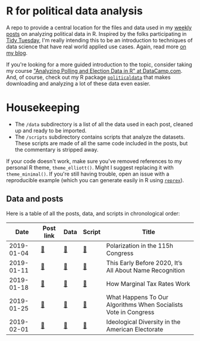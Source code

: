 # R for political data analysis

A repo to provide a central location for the files and data used in my [weekly posts](http://www.thecrosstab.com/) on analyzing political data in R. Inspired by the folks participating in [Tidy Tuesday](https://github.com/rfordatascience/tidytuesday), I'm really intending this to be an introduction to techniques of data science that have real world applied use cases. Again, read more [on my blog](https://www.thecrosstab.com/project/r-for-political-data-science-weekly/). 

If you're looking for a more guided introduction to the topic, consider taking my course ["Analyzing Polling and Election Data in R" at DataCamp.com](https://www.datacamp.com/courses/analyzing-election-and-polling-data-in-r). And, of course, check out my R package [`politicaldata`](https://github.com/elliottmorris/politicaldata) that makes downloading and analyzing a lot of these data even easier.


# Housekeeping

- The `/data` subdirectory is a list of all the data used in each post, cleaned up and ready to be imported.
- The `/scripts` subdirectory contains scripts that analyze the datasets. These scripts are made of all the same code included in the posts, but the commentary is stripped away.

If your code doesn't work, make sure you've removed references to my personal R theme, `theme_elliott()`. Might I suggest replacing it with `theme_minimal()`. If you're still having trouble, open an issue with a reproducible example (which you can generate easily in R using [`reprex`](https://github.com/tidyverse/reprex)).

## Data and posts 

Here is a table of all the posts, data, and scripts in chronological order:

| Date | Post link | Data | Script | Title 
| - | - | - | - | -
| 2019-01-04 | [🔗](https://www.thecrosstab.com/2019/01/04/how-much-has-congress-polarized/) | [🔗](https://voteview.com/static/data/out/members/Hall_members.csv) | [🔗](https://github.com/elliottmorris/Rpolidata/blob/master/scripts/2019_01_04_polarization_in_congress.R) | Polarization in the 115h Congress
| 2019-01-11 | [🔗](https://www.thecrosstab.com/2019/01/11/2020-cnn-poll-favs/) | [🔗](https://github.com/elliottmorris/Rpolidata/blob/master/data/2019_01_11_cnn_poll.csv) | [🔗](https://github.com/elliottmorris/Rpolidata/blob/master/scripts/2019_01_11_cnn_poll.R) | This Early Before 2020, It’s All About Name Recognition
| 2019-01-18 | [🔗](https://www.thecrosstab.com/2019/01/18/how-tax-rates-work-1970s/) | [🔗](https://github.com/elliottmorris/Rpolidata/blob/master/scripts/2019_01_18_how_marginal_tax_rates_work.R) | [🔗](https://github.com/elliottmorris/Rpolidata/blob/master/scripts/2019_01_18_how_marginal_tax_rates_work.R) | How Marginal Tax Rates Work
| 2019-01-25 | [🔗](https://www.thecrosstab.com/2019/01/25/counterintuitive-no-votes/) | [🔗](https://voteview.com/static/data/out/members/Hall_members.csv) | [🔗](https://github.com/elliottmorris/R-for-political-data/blob/master/scripts/2019_01_25_counterintuitive_no_votes.R) | What Happens To Our Algorithms When Socialists Vote in Congress
| 2019-02-01 | [🔗](https://www.thecrosstab.com/2019/02/01/distribution_of_voters/) | [🔗](https://www.voterstudygroup.org/data) | [🔗](https://github.com/elliottmorris/R-for-political-data/blob/master/scripts/2019_01_25_counterintuitive_no_votes.R) | Ideological Diversity in the American Electorate